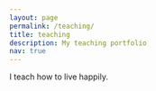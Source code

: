 ```yaml
---
layout: page
permalink: /teaching/
title: teaching
description: My teaching portfolio
nav: true
---
```


I teach how to live happily.
